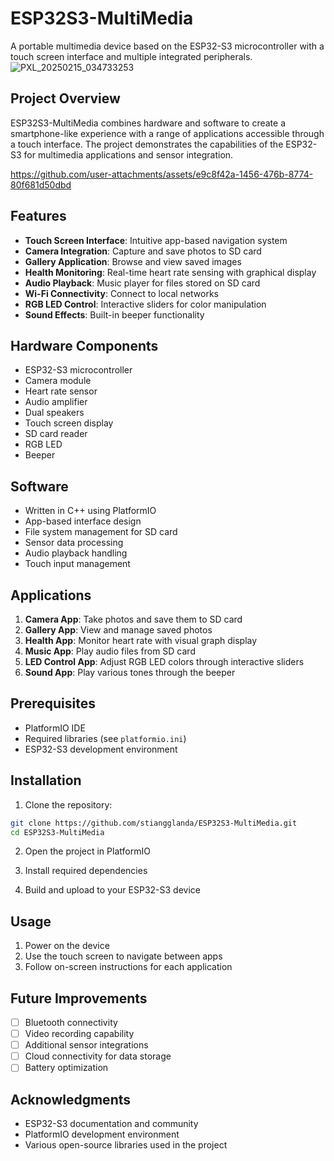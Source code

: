 # ESP32S3-MultiMedia

A portable multimedia device based on the ESP32-S3 microcontroller with a touch screen interface and multiple integrated peripherals.
![PXL_20250215_034733253](https://github.com/user-attachments/assets/bd52f32a-f456-4ef7-8671-1693b9e95e43)

## Project Overview

ESP32S3-MultiMedia combines hardware and software to create a smartphone-like experience with a range of applications accessible through a touch interface. The project demonstrates the capabilities of the ESP32-S3 for multimedia applications and sensor integration.

https://github.com/user-attachments/assets/e9c8f42a-1456-476b-8774-80f681d50dbd

## Features

- **Touch Screen Interface**: Intuitive app-based navigation system
- **Camera Integration**: Capture and save photos to SD card
- **Gallery Application**: Browse and view saved images
- **Health Monitoring**: Real-time heart rate sensing with graphical display
- **Audio Playback**: Music player for files stored on SD card
- **Wi-Fi Connectivity**: Connect to local networks
- **RGB LED Control**: Interactive sliders for color manipulation
- **Sound Effects**: Built-in beeper functionality

## Hardware Components

- ESP32-S3 microcontroller
- Camera module
- Heart rate sensor
- Audio amplifier
- Dual speakers
- Touch screen display
- SD card reader
- RGB LED
- Beeper

## Software

- Written in C++ using PlatformIO
- App-based interface design
- File system management for SD card
- Sensor data processing
- Audio playback handling
- Touch input management

## Applications

1. **Camera App**: Take photos and save them to SD card
2. **Gallery App**: View and manage saved photos
3. **Health App**: Monitor heart rate with visual graph display
4. **Music App**: Play audio files from SD card
5. **LED Control App**: Adjust RGB LED colors through interactive sliders
6. **Sound App**: Play various tones through the beeper

## Prerequisites

- PlatformIO IDE
- Required libraries (see `platformio.ini`)
- ESP32-S3 development environment

## Installation

1. Clone the repository:
```bash
git clone https://github.com/stiangglanda/ESP32S3-MultiMedia.git
cd ESP32S3-MultiMedia
```

2. Open the project in PlatformIO

3. Install required dependencies

4. Build and upload to your ESP32-S3 device

## Usage

1. Power on the device
2. Use the touch screen to navigate between apps
3. Follow on-screen instructions for each application

## Future Improvements

- [ ] Bluetooth connectivity
- [ ] Video recording capability
- [ ] Additional sensor integrations
- [ ] Cloud connectivity for data storage
- [ ] Battery optimization

## Acknowledgments

- ESP32-S3 documentation and community
- PlatformIO development environment
- Various open-source libraries used in the project
